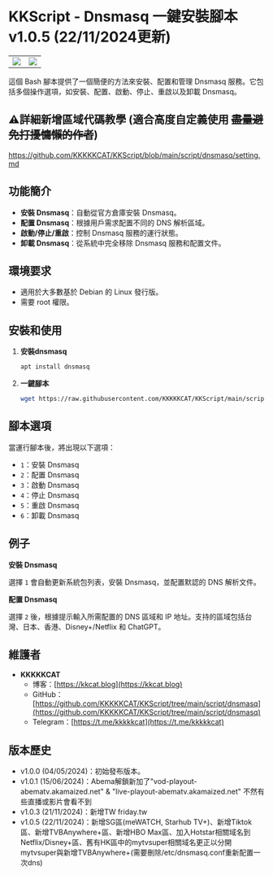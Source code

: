 # KKScript - Dnsmasq 一鍵安裝腳本v1.0.5 (22/11/2024更新)

|||
| -------- | ---------- |
|![](https://raw.githubusercontent.com/KKKKKCAT/KKScript/main/script/dnsmasq/dnsmasq.webp)|![](https://raw.githubusercontent.com/KKKKKCAT/KKScript/main/script/dnsmasq/kkcatttt.jpg)|

這個 Bash 腳本提供了一個簡便的方法來安裝、配置和管理 Dnsmasq 服務。它包括多個操作選項，如安裝、配置、啟動、停止、重啟以及卸載 Dnsmasq。

## ⚠️詳細新增區域代碼教學 (適合高度自定義使用 ~~盡量避免打擾慵懶的作者~~)

https://github.com/KKKKKCAT/KKScript/blob/main/script/dnsmasq/setting.md

## 功能簡介

- **安裝 Dnsmasq**：自動從官方倉庫安裝 Dnsmasq。
- **配置 Dnsmasq**：根據用戶需求配置不同的 DNS 解析區域。
- **啟動/停止/重啟**：控制 Dnsmasq 服務的運行狀態。
- **卸載 Dnsmasq**：從系統中完全移除 Dnsmasq 服務和配置文件。

## 環境要求

- 適用於大多數基於 Debian 的 Linux 發行版。
- 需要 root 權限。

## 安裝和使用

1. **安裝dnsmasq**
   ```bash
   apt install dnsmasq

3. **一鍵腳本**
   ```bash
   wget https://raw.githubusercontent.com/KKKKKCAT/KKScript/main/script/dnsmasq/dns.sh && bash dns.sh


## 腳本選項

當運行腳本後，將出現以下選項：

- `1`：安裝 Dnsmasq
- `2`：配置 Dnsmasq
- `3`：啟動 Dnsmasq
- `4`：停止 Dnsmasq
- `5`：重啟 Dnsmasq
- `6`：卸載 Dnsmasq

## 例子

**安裝 Dnsmasq**

選擇 `1` 會自動更新系統包列表，安裝 Dnsmasq，並配置默認的 DNS 解析文件。

**配置 Dnsmasq**

選擇 `2` 後，根據提示輸入所需配置的 DNS 區域和 IP 地址。支持的區域包括台灣、日本、香港、Disney+/Netflix 和 ChatGPT。

## 維護者

- **KKKKKCAT**
  - 博客：[https://kkcat.blog](https://kkcat.blog)
  - GitHub：[https://github.com/KKKKKCAT/KKScript/tree/main/script/dnsmasq](https://github.com/KKKKKCAT/KKScript/tree/main/script/dnsmasq)
  - Telegram：[https://t.me/kkkkkcat](https://t.me/kkkkkcat)

## 版本歷史

- v1.0.0 (04/05/2024)：初始發布版本。
- v1.0.1 (15/06/2024)：Abema解鎖新加了"vod-playout-abematv.akamaized.net" & "live-playout-abematv.akamaized.net" 不然有些直播或影片會看不到
- v1.0.3 (21/11/2024)：新增TW friday.tw
- v1.0.5 (22/11/2024)：新增SG區(meWATCH, Starhub TV+)、新增Tiktok區、新增TVBAnywhere+區、新增HBO Max區、加入Hotstar相關域名到Netflix/Disney+區、舊有HK區中的mytvsuper相關域名更正以分開mytvsuper與新增TVBAnywhere+(需要刪除/etc/dnsmasq.conf重新配置一次dns)
